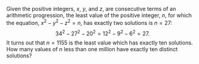 Given the positive integers, $x$, $y$, and $z$, are consecutive terms of an arithmetic progression, the least value of the positive integer, $n$, for which the equation, $x^2 - y^2 - z^2 = n$, has exactly two solutions is $n = 27$:
$$34^2 - 27^2 - 20^2 = 12^2 - 9^2 - 6^2 = 27.$$
It turns out that $n = 1155$ is the least value which has exactly ten solutions.
How many values of $n$ less than one million have exactly ten distinct solutions?